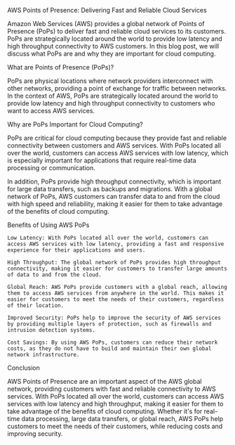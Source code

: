 AWS Points of Presence: Delivering Fast and Reliable Cloud Services

Amazon Web Services (AWS) provides a global network of Points of Presence (PoPs) to deliver fast and reliable cloud services to its customers. PoPs are strategically located around the world to provide low latency and high throughput connectivity to AWS customers. In this blog post, we will discuss what PoPs are and why they are important for cloud computing.

What are Points of Presence (PoPs)?

PoPs are physical locations where network providers interconnect with other networks, providing a point of exchange for traffic between networks. In the context of AWS, PoPs are strategically located around the world to provide low latency and high throughput connectivity to customers who want to access AWS services.

Why are PoPs Important for Cloud Computing?

PoPs are critical for cloud computing because they provide fast and reliable connectivity between customers and AWS services. With PoPs located all over the world, customers can access AWS services with low latency, which is especially important for applications that require real-time data processing or communication.

In addition, PoPs provide high throughput connectivity, which is important for large data transfers, such as backups and migrations. With a global network of PoPs, AWS customers can transfer data to and from the cloud with high speed and reliability, making it easier for them to take advantage of the benefits of cloud computing.

Benefits of Using AWS PoPs

    Low Latency: With PoPs located all over the world, customers can access AWS services with low latency, providing a fast and responsive experience for their applications and users.

    High Throughput: The global network of PoPs provides high throughput connectivity, making it easier for customers to transfer large amounts of data to and from the cloud.

    Global Reach: AWS PoPs provide customers with a global reach, allowing them to access AWS services from anywhere in the world. This makes it easier for customers to meet the needs of their customers, regardless of their location.

    Improved Security: PoPs help to improve the security of AWS services by providing multiple layers of protection, such as firewalls and intrusion detection systems.

    Cost Savings: By using AWS PoPs, customers can reduce their network costs, as they do not have to build and maintain their own global network infrastructure.

Conclusion

AWS Points of Presence are an important aspect of the AWS global network, providing customers with fast and reliable connectivity to AWS services. With PoPs located all over the world, customers can access AWS services with low latency and high throughput, making it easier for them to take advantage of the benefits of cloud computing. Whether it's for real-time data processing, large data transfers, or global reach, AWS PoPs help customers to meet the needs of their customers, while reducing costs and improving security.
